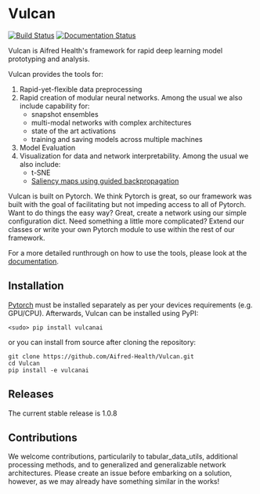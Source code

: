 # Vulcan
[![Build Status](https://travis-ci.com/Aifred-Health/Vulcan.svg?branch=master)](https://travis-ci.com/Aifred-Health/Vulcan)
[![Documentation Status](https://readthedocs.org/projects/vulcanai/badge/?version=latest)](https://vulcanai.readthedocs.io/en/latest/?badge=latest)


Vulcan is Aifred Health's framework for rapid deep learning model prototyping and analysis.

Vulcan provides the tools for:
1. Rapid-yet-flexible data preprocessing
2. Rapid creation of modular neural networks. Among the usual we also include capability for:
    * snapshot ensembles
    * multi-modal networks with complex architectures
    * state of the art activations
    * training and saving models across multiple machines
3. Model Evaluation
4. Visualization for data and network interpretability. Among the usual we also include:
    * t-SNE
    * [Saliency maps using guided backpropagation](https://arxiv.org/abs/1412.6806)

Vulcan is built on Pytorch. We think Pytorch is great, so our framework was built with the goal of facilitating but not impeding access to all of Pytorch. Want to do things the easy way? Great, create a network using our simple configuration dict. Need something a little more complicated? Extend our classes or write your own Pytorch module to use within the rest of our framework. 

For a more detailed runthrough on how to use the tools, please look at the [documentation](https://vulcanai.readthedocs.io/en/latest/).

## Installation
[Pytorch](https://pytorch.org) must be installed separately as per your devices requirements (e.g. GPU/CPU). Afterwards, Vulcan can be installed using PyPI:
```
<sudo> pip install vulcanai
```
or you can install from source after cloning the repository:
```
git clone https://github.com/Aifred-Health/Vulcan.git
cd Vulcan
pip install -e vulcanai
```

## Releases
The current stable release is 1.0.8

## Contributions
We welcome contributions, particularily to tabular_data_utils, additional processing methods, and to generalized and generalizable network architectures. Please create an issue before embarking on a solution, however, as we may already have something similar in the works!
